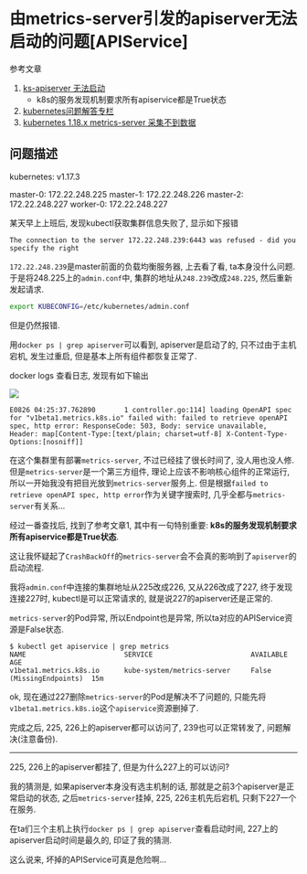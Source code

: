 # 由metrics-server引发的apiserver无法启动的问题[APIService]

参考文章

1. [ks-apiserver 无法启动](https://kubesphere.com.cn/forum/d/3017-ks-apiserver)
    - k8s的服务发现机制要求所有apiservice都是True状态
2. [kubernetes问题解答专栏](https://www.ziji.work/kubernetes/kubernetes-question-answer-special.html)
3. [kubernetes 1.18.x metrics-server 采集不到数据](https://www.haxi.cc/archives/k8s-1-18-x-metrics-server-no-data.html)

## 问题描述

kubernetes: v1.17.3

master-0: 172.22.248.225
master-1: 172.22.248.226
master-2: 172.22.248.227
worker-0: 172.22.248.227

某天早上上班后, 发现kubectl获取集群信息失败了, 显示如下报错

```log
The connection to the server 172.22.248.239:6443 was refused - did you specify the right
```

`172.22.248.239`是master前面的负载均衡服务器, 上去看了看, ta本身没什么问题. 于是将248.225上的`admin.conf`中, 集群的地址从`248.239`改成`248.225`, 然后重新发起请求.

```bash
export KUBECONFIG=/etc/kubernetes/admin.conf
```

但是仍然报错.

用`docker ps | grep apiserver`可以看到, apiserver是启动了的, 只不过由于主机宕机, 发生过重启, 但是基本上所有组件都恢复正常了.

docker logs 查看日志, 发现有如下输出

![](https://gitee.com/generals-space/gitimg/raw/master/e11b626d2d063b3e4d2935a9d1f7ca7c.jpg)

```log
E0826 04:25:37.762890       1 controller.go:114] loading OpenAPI spec for "v1beta1.metrics.k8s.io" failed with: failed to retrieve openAPI spec, http error: ResponseCode: 503, Body: service unavailable, Header: map[Content-Type:[text/plain; charset=utf-8] X-Content-Type-Options:[nosniff]]
```

在这个集群里有部署`metrics-server`, 不过已经挂了很长时间了, 没人用也没人修. 但是`metrics-server`是一个第三方组件, 理论上应该不影响核心组件的正常运行, 所以一开始我没有把目光放到`metrics-server`服务上. 但是根据`failed to retrieve openAPI spec, http error`作为关键字搜索时, 几乎全都与`metrics-server`有关系...

经过一番查找后, 找到了参考文章1, 其中有一句特别重要: **k8s的服务发现机制要求所有apiservice都是True状态**.

这让我怀疑起了`CrashBackOff`的`metrics-server`会不会真的影响到了`apiserver`的启动流程.

我将`admin.conf`中连接的集群地址从225改成226, 又从226改成了227, 终于发现连接227时, kubectl是可以正常请求的, 就是说227的apiserver还是正常的.

`metrics-server`的Pod异常, 所以Endpoint也是异常, 所以ta对应的APIService资源是False状态.

```log
$ kubectl get apiservice | grep metrics
NAME                        SERVICE                        AVAILABLE                 AGE
v1beta1.metrics.k8s.io      kube-system/metrics-server     False (MissingEndpoints)  15m
```

ok, 现在通过227删除`metrics-server`的Pod是解决不了问题的, 只能先将`v1beta1.metrics.k8s.io`这个`apiservice`资源删掉了.

完成之后, 225, 226上的apiserver都可以访问了, 239也可以正常转发了, 问题解决(注意备份).

------

225, 226上的apiserver都挂了, 但是为什么227上的可以访问?

我的猜测是, 如果apiserver本身没有选主机制的话, 那就是之前3个apiserver是正常启动的状态, 之后`metrics-server`挂掉, 225, 226主机先后宕机, 只剩下227一个在服务.

在ta们三个主机上执行`docker ps | grep apiserver`查看启动时间, 227上的apiserver启动时间是最久的, 印证了我的猜测.

这么说来, 坏掉的APIService可真是危险啊...

